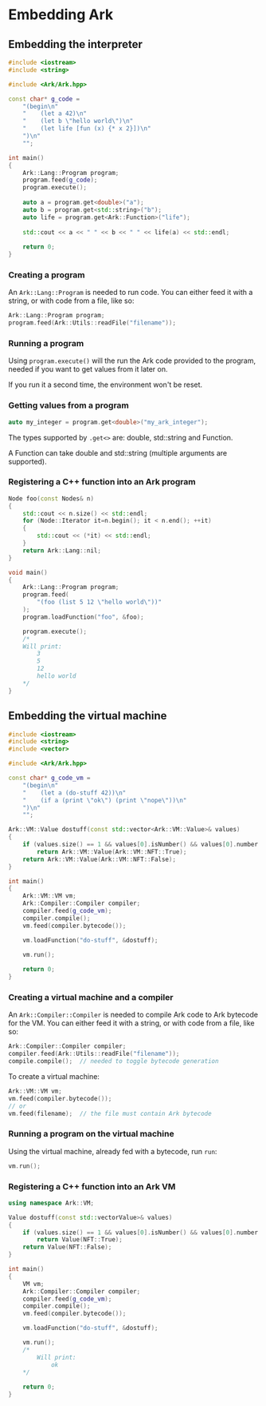 # Embedding Ark

## Embedding the interpreter

```cpp
#include <iostream>
#include <string>

#include <Ark/Ark.hpp>

const char* g_code =
    "(begin\n"
    "    (let a 42)\n"
    "    (let b \"hello world\")\n"
    "    (let life [fun (x) {* x 2}])\n"
    ")\n"
    "";

int main()
{
    Ark::Lang::Program program;
    program.feed(g_code);
    program.execute();
    
    auto a = program.get<double>("a");
    auto b = program.get<std::string>("b");
    auto life = program.get<Ark::Function>("life");
    
    std::cout << a << " " << b << " " << life(a) << std::endl;
    
    return 0;
}
```

### Creating a program

An `Ark::Lang::Program` is needed to run code. You can either feed it with a string, or with code from a file, like so:

```cpp
Ark::Lang::Program program;
program.feed(Ark::Utils::readFile("filename"));
```

### Running a program

Using `program.execute()` will the run the Ark code provided to the program, needed if you want to get values from it later on.

If you run it a second time, the environment won't be reset.

### Getting values from a program

```cpp
auto my_integer = program.get<double>("my_ark_integer");
```

The types supported by `.get<>` are: double, std::string and Function.

A Function can take double and std::string (multiple arguments are supported).

### Registering a C++ function into an Ark program

```cpp
Node foo(const Nodes& n)
{
    std::cout << n.size() << std::endl;
    for (Node::Iterator it=n.begin(); it < n.end(); ++it)
    {
        std::cout << (*it) << std::endl;
    }
    return Ark::Lang::nil;
}

void main()
{
    Ark::Lang::Program program;
    program.feed(
        "(foo (list 5 12 \"hello world\"))"
    );
    program.loadFunction("foo", &foo);

    program.execute();
    /*
    Will print:
        3
        5
        12
        hello world
    */
}
```

## Embedding the virtual machine

```cpp
#include <iostream>
#include <string>
#include <vector>

#include <Ark/Ark.hpp>

const char* g_code_vm =
    "(begin\n"
    "    (let a (do-stuff 42))\n"
    "    (if a (print \"ok\") (print \"nope\"))\n"
    ")\n"
    "";

Ark::VM::Value dostuff(const std::vector<Ark::VM::Value>& values)
{
    if (values.size() == 1 && values[0].isNumber() && values[0].number() == 42)
        return Ark::VM::Value(Ark::VM::NFT::True);
    return Ark::VM::Value(Ark::VM::NFT::False);
}

int main()
{
    Ark::VM::VM vm;
    Ark::Compiler::Compiler compiler;
    compiler.feed(g_code_vm);
    compiler.compile();
    vm.feed(compiler.bytecode());

    vm.loadFunction("do-stuff", &dostuff);

    vm.run();
    
    return 0;
}
```

### Creating a virtual machine and a compiler

An `Ark::Compiler::Compiler` is needed to compile Ark code to Ark bytecode for the VM. You can either feed it with a string, or with code from a file, like so:

```cpp
Ark::Compiler::Compiler compiler;
compiler.feed(Ark::Utils::readFile("filename"));
compile.compile();  // needed to toggle bytecode generation
```

To create a virtual machine:

```cpp
Ark::VM::VM vm;
vm.feed(compiler.bytecode());
// or
vm.feed(filename);  // the file must contain Ark bytecode
```

### Running a program on the virtual machine

Using the virtual machine, already fed with a bytecode, run `run`:

```cpp
vm.run();
```

### Registering a C++ function into an Ark VM

```cpp
using namespace Ark::VM;

Value dostuff(const std::vectorValue>& values)
{
    if (values.size() == 1 && values[0].isNumber() && values[0].number() == 42)
        return Value(NFT::True);
    return Value(NFT::False);
}

int main()
{
    VM vm;
    Ark::Compiler::Compiler compiler;
    compiler.feed(g_code_vm);
    compiler.compile();
    vm.feed(compiler.bytecode());

    vm.loadFunction("do-stuff", &dostuff);

    vm.run();
    /*
        Will print:
            ok
    */
    
    return 0;
}
```